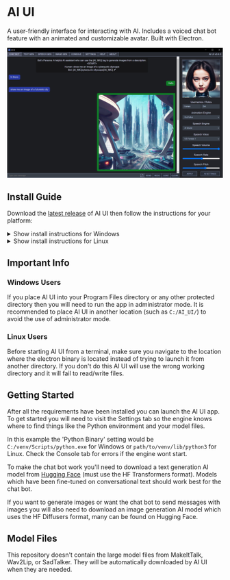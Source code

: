 # AI UI

A user-friendly interface for interacting with AI. Includes a voiced chat bot feature with an animated and customizable avatar. Built with Electron.

![AI UI Screenshot](./img/screenshot.jpg)

## Install Guide

Download the [latest release](https://github.com/JacobBruce/AI-UI/releases) of AI UI then follow the instructions for your platform:

<details><summary>Show install instructions for Windows</summary><br>

First you will need to install Python:

- [Python](https://www.python.org/downloads/windows/) (3.12.x recommended)

CUDA is optional but highly recommended if you have an Nvidia GPU:
- [CUDA](https://developer.nvidia.com/cuda-toolkit-archive) (12.4 recommended)

Now open a command prompt as an administrator and create a virtual Python environment using this command:
```
python -m venv C:/venv
```
This will create a folder called venv on the C drive containing the Python environment.
Replace `C:/venv` with something else to change the location of the virtual environment.

Now you can activate the virtual environment by running the activate.bat file like this:
```
C:/venv/Scripts/activate.bat
```
Now install the required Python packages into the virtual environment using this command:
```
pip install -r C:/AI_UI/engine/requirements.txt
```
Replace `C:/AI_UI/` with the location where AI UI was extracted (should contain AI_UI.exe)

If your GPU supports CUDA then run this command before installing the requirements in the previous step:
```
pip install torch torchvision torchaudio --index-url https://download.pytorch.org/whl/cu124
```
</details>

<details><summary>Show install instructions for Linux</summary><br>

First ensure you have Python installed (3.12.x recommended). You may also need to install pip and the tool for creating virtual Python environments using these commands:

```
sudo apt install python3-pip
```
```
sudo apt install python3.12-venv
```

Now open a terminal and navigate to the directory where you want to create a virtual Python environment then run this command:
```
python3 -m venv ./venv
```
This will create a folder called venv containing the Python environment.

Now you can activate the virtual environment by running this command:
```
source ./venv/bin/activate
```
Now install the required Python packages into the virtual environment using this command:
```
pip3 install -r ./AI_UI/engine/requirements.txt
```
Replace `./AI_UI/` with the location where AI UI was extracted (should contain electron)

If your GPU supports CUDA then run this command before installing the requirements in the previous step:
```
pip3 install torch torchvision torchaudio --index-url https://download.pytorch.org/whl/cu124
```

Now exit the virtual environment and run this command to install the nodejs package manager:
```
sudo apt install npm
```

Now navigate to the AI UI app folder then install the required nodejs packages using these commands:
```
cd AI_UI/resources/app
```
```
npm install
```

Now navigate back to the AI_UI folder (`cd ../..`) and launch AI UI using this command:
```
./electron --no-sandbox
```
</details>

## Important Info

### Windows Users

If you place AI UI into your Program Files directory or any other protected directory then you will need to run the app in administrator mode. It is recommended to place AI UI in another location (such as `C:/AI_UI/`) to avoid the use of administrator mode.

### Linux Users

Before starting AI UI from a terminal, make sure you navigate to the location where the electron binary is located instead of trying to launch it from another directory. If you don't do this AI UI will use the wrong working directory and it will fail to read/write files.

## Getting Started

After all the requirements have been installed you can launch the AI UI app. To get started you will need to visit the Settings tab so the engine knows where to find things like the Python environment and your model files.

In this example the 'Python Binary' setting would be `C:/venv/Scripts/python.exe` for Windows or `path/to/venv/lib/python3` for Linux. Check the Console tab for errors if the engine wont start.

To make the chat bot work you'll need to download a text generation AI model from [Hugging Face](https://huggingface.co/) (must use the HF Transformers format). Models which have been fine-tuned on conversational text should work best for the chat bot.

If you want to generate images or want the chat bot to send messages with images you will also need to download an image generation AI model which uses the HF Diffusers format, many can be found on Hugging Face.

## Model Files

This repository doesn't contain the large model files from MakeItTalk, Wav2Lip, or SadTalker. They will be automatically downloaded by AI UI when they are needed.